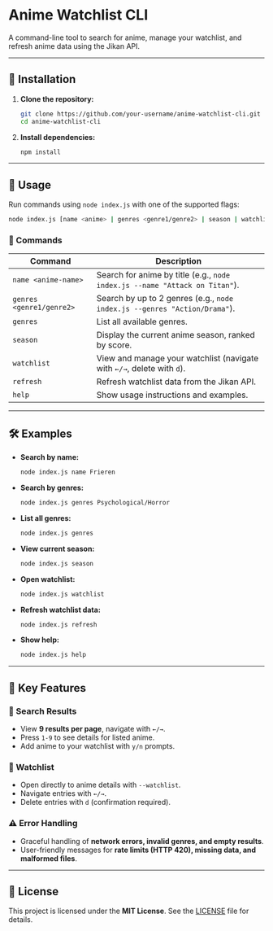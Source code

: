 # Anime Watchlist CLI

A command-line tool to search for anime, manage your watchlist, and refresh anime data using the Jikan API.

---

## 🚀 Installation

1. **Clone the repository:**
   ```bash
   git clone https://github.com/your-username/anime-watchlist-cli.git
   cd anime-watchlist-cli
   ```

2. **Install dependencies:**
   ```bash
   npm install
   ```

---

## 📌 Usage

Run commands using `node index.js` with one of the supported flags:
```bash
node index.js [name <anime> | genres <genre1/genre2> | season | watchlist | refresh | help]
```

### 🔧 Commands

| Command | Description |
|---------|-------------|
| `name <anime-name>` | Search for anime by title (e.g., `node index.js --name "Attack on Titan"`). |
| `genres <genre1/genre2>` | Search by up to 2 genres (e.g., `node index.js --genres "Action/Drama"`). |
| `genres` | List all available genres. |
| `season` | Display the current anime season, ranked by score. |
| `watchlist` | View and manage your watchlist (navigate with `←/→`, delete with `d`). |
| `refresh` | Refresh watchlist data from the Jikan API. |
| `help` | Show usage instructions and examples. |

---

## 🛠️ Examples

- **Search by name:**
  ```bash
  node index.js name Frieren
  ```
- **Search by genres:**
  ```bash
  node index.js genres Psychological/Horror
  ```
- **List all genres:**
  ```bash
  node index.js genres
  ```
- **View current season:**
  ```bash
  node index.js season
  ```
- **Open watchlist:**
  ```bash
  node index.js watchlist
  ```
- **Refresh watchlist data:**
  ```bash
  node index.js refresh
  ```
- **Show help:**
  ```bash
  node index.js help
  ```

---

## 🌟 Key Features

### 🔎 Search Results
- View **9 results per page**, navigate with `←/→`.
- Press `1-9` to see details for listed anime.
- Add anime to your watchlist with `y/n` prompts.

### 📌 Watchlist
- Open directly to anime details with `--watchlist`.
- Navigate entries with `←/→`.
- Delete entries with `d` (confirmation required).

### ⚠️ Error Handling
- Graceful handling of **network errors, invalid genres, and empty results**.
- User-friendly messages for **rate limits (HTTP 420), missing data, and malformed files**.

---

## 📜 License
This project is licensed under the **MIT License**. See the [LICENSE](LICENSE) file for details.
